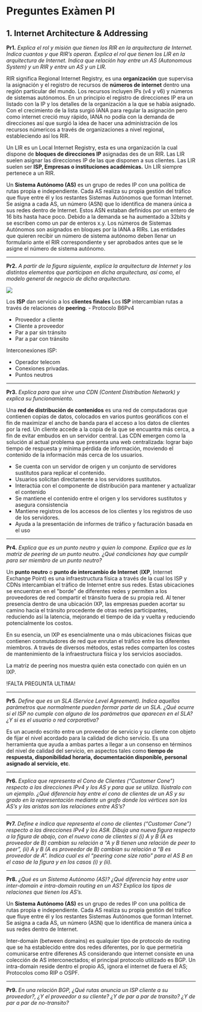 # Preguntes Exàmen PI

## 1. Internet Architecture & Addressing

**Pr1.** *Explica el rol y misión que tienen los RIR en la arquitectura de Internet. Indica cuantos y que RIR’s operan. Explica el rol que tienen los LIR en la arquitectura de Internet. Indica que relación hay entre un AS (Autonomous System) y un RIR y entre un AS y un LIR.*

RIR significa Regional Internet Registry, es una **organización** que supervisa la asignación y el registro de recursos de **números de internet** dentro una región particular del mundo. Los recursos incluyen IPs (v4 y v6) y números de sistemas autónomos. En un principio el registro de direcciones IP era un listado con la IP y los detalles de la organización a la que se había asignado. Con el crecimiento de la lista surgió IANA para regular la asignación pero como internet creció muy rápido, IANA no podía con la demanda de direcciones así que surgió la idea de hacer una administración de los recursos númericos a través de organizaciones a nivel regional, estableciendo así los RIR.

Un LIR es un Local Internet Registry, esta es una organización la cual dispone de **bloques de direcciones IP** asignadas des de un RIR. Las LIR suelen asignar las direcciones IP de las que disponen a sus clientes. Las LIR suelen ser **ISP, Empresas o instituciones académicas.** Un LIR siempre pertenece a un RIR.

Un **Sistema Autónomo (AS)** es un grupo de redes IP con una política de rutas propia e independiente. Cada AS realiza su propia gestión del tráfico que fluye entre él y los restantes Sistemas Autónomos que forman Internet. Se asigna a cada AS, un número (ASN) que lo identifica de manera única a sus redes dentro de Internet. Estos ASN estaban definidos por un entero de 16 bits hasta hace poco. Debido a la demanda se ha aumentado a 32bits y se escriben como un par de enteros x.y. Los números de Sistemas Autónomos son asignados en bloques por la  IANA a 
RIRs. Las entidades que  quieren recibir un número de sistema autónomo deben llenar un formulario ante el RIR correspondiente y ser aprobados antes que se le asigne el número de sistema autónomo.

------

**Pr2.** *A partir de la figura siguiente, explica la arquitectura de Internet y los distintos elementos que participan en dicha arquitectura, así como, el modelo general de negocio de dicha arquitectura.*

![](/img/pr2.png)

Los **ISP** dan servicio a los **clientes finales**
Los **ISP** intercambian rutas a través de relaciones de **peering**. - Protocolo B6Pv4

- Proveedor a cliente
- Cliente a proveedor
- Par a par sin tránsito
- Par a par con tránsito

Interconexiones ISP:

- Operador telecom
- Conexiones privadas.
- Puntos neutros

------

**Pr3.** *Explica para que sirve una CDN (Content Distribution Network) y explica su funcionamiento.*

Una **red de distribución de contenidos** es una red de computadoras que contienen copias de datos, colocados en varios puntos georáficos con el fin de maximizar el ancho de banda para el acceso a los datos de clientes por la red. Un cliente accede a la copia de la que se encuantra más cerca, a fin de evitar embudos en un servidor central. Las CDN emergen como la solución al actual problema que presenta una web centralizada: lograr bajo tiempo de respuesta y mínima pérdida de información, moviendo el contenido de la información más cerca de los usuarios.

- Se cuenta con un servidor de origen y un conjunto de servidores sustitutos para replicar el contenido.
- Usuarios solicitan directamente a los servidores sustitutos.
- Interactúa con el componente de distribución para mantener y actualizar el contenido
- Se mantiene el contenido entre el origen y los servidores sustitutos y asegura consistencia
- Mantiene registros de los accesos de los clientes y los registros de uso de los servidores.
- Ayuda a la presentación de informes de tráfico y facturación basada en el uso

------

**Pr4.** *Explica que es un punto neutro y quien lo compone. Explica que es la matriz de peering de un punto neutro. ¿Qué  condiciones hay que cumplir para ser miembro de un punto neutro?*

Un **punto neutro** o **punto de intercambio de Internet** (**IXP**, Internet Exchange Point) es una infraestructura física a través de la cual los ISP y CDNs intercambian el tráfico de Internet entre sus redes. Estas ubicaciones se encuentran en el "borde" de diferentes redes y permiten a los proveedores de red compartir el tránsito fuera de su propia red. Al tener presencia dentro de una ubicación IXP, las empresas pueden acortar su camino hacia el tránsito procedente de otras redes participantes, reduciendo así la latencia, mejorando el tiempo de ida y vuelta y reduciendo potencialmente los costos.

En su esencia, un IXP es esencialmente una o más ubicaciones físicas que contienen conmutadores de red que enrutan el tráfico entre los diferentes miembros. A través de diversos métodos, estas redes comparten los costes de mantenimiento de la infraestructura física y los servicios asociados.

La matriz de peering nos muestra quién esta conectado con quién en un IXP.

!FALTA PREGUNTA ULTIMA!

------

**Pr5**. *Define que es un SLA (Service Level Agreement). Indica aquellos parámetros que normalmente pueden formar parte de un SLA. ¿Qué ocurre si el ISP no cumple con alguno de los parámetros que aparecen en el SLA? ¿Y si es el usuario o red corporativa?*

Es un acuerdo escrito entre un proveedor de servicio y su cliente con objeto de fijar el nivel acordado para la calidad de dicho servicio. Es una herramienta que ayuda a ambas partes a llegar a un consenso en términos del nivel de calidad del servicio, en aspectos tales como **tiempo de respuesta, disponibilidad horaria, documentación disponible, personal asignado al servicio, etc**.

------

**Pr6.** *Explica que representa el Cono de Clientes (“Customer Cone”) respecto a las direcciones IPv4 y los AS y para que se utiliza. Ilústralo con un ejemplo. ¿Qué diferencia hay entre el cono de clientes de un AS y su grado en la representación mediante un grafo donde los vértices son los AS’s y las aristas son las relaciones entre AS’s?*

------

**Pr7.** *Define e indica que representa el cono de clientes (“Customer Cone”) respecto a las direcciones IPv4 y los AS#. Dibuja una nueva figura respecto a la figura de abajo, con el nuevo cono de clientes si (i) A y B (A es proveedor de B) cambian su relación a “A y B tienen una relación de peer to peer”, (ii) A y B (A es proveedor de B) cambian su relación a “B es proveedor de A”. Indica cual es el “peering cone size ratio” para el AS B en el caso de la figura y en los casos (i) y (ii).*

------

**Pr8.** *¿Qué es un Sistema Autónomo (AS)? ¿Qué diferencia hay entre usar inter-domain e intra-domain routing en un AS? Explica los tipos de relaciones que tienen los AS’s.*

Un **Sistema Autónomo (AS)** es un grupo de redes IP con una política de rutas propia e independiente. Cada AS realiza su propia gestión del tráfico que fluye entre él y los restantes Sistemas Autónomos que forman Internet. Se asigna a cada AS, un número (ASN) que lo identifica de manera única a sus redes dentro de Internet.

Inter-domain (between domains) es qualquier tipo de protocolo de routing que se ha establecido entre dos redes diferentes, por lo que permetiría comunicarse entre diferenes AS considerando que internet consiste en una colección de AS interconectados; el principal protocolo utilizado es BGP. Un intra-domain reside dentro el propio AS, ignora el internet de fuera el AS; Protocolos como RIP o OSPF.

------

**Pr9.** *En una relación BGP, ¿Qué rutas anuncia un ISP cliente a su  proveedor?, ¿Y el proveedor a su cliente? ¿Y de par a par de transito? ¿Y de par a par de no-transito?*


